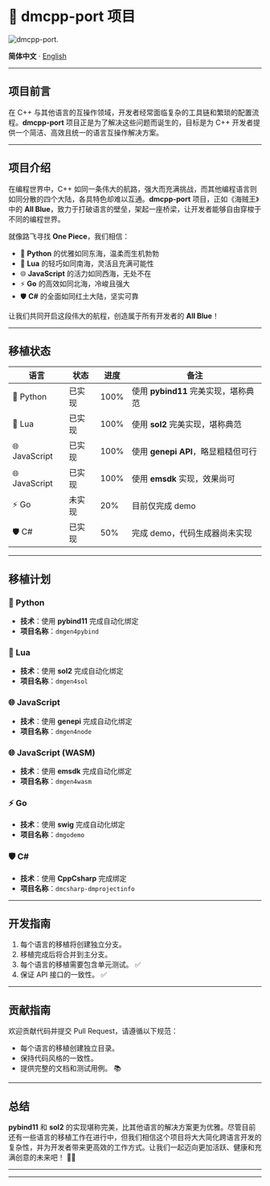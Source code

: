 # 🚀 dmcpp-port 项目

![dmcpp-port](images/dmcpp-port.jpg).

**简体中文** · [English](./README.md) 

---

## 项目前言

在 C++ 与其他语言的互操作领域，开发者经常面临复杂的工具链和繁琐的配置流程。**dmcpp-port** 项目正是为了解决这些问题而诞生的，目标是为 C++ 开发者提供一个简洁、高效且统一的语言互操作解决方案。

---

## 项目介绍

在编程世界中，C++ 如同一条伟大的航路，强大而充满挑战，而其他编程语言则如同分散的四个大陆，各具特色却难以互通。**dmcpp-port** 项目，正如《海贼王》中的 **All Blue**，致力于打破语言的壁垒，架起一座桥梁，让开发者能够自由穿梭于不同的编程世界。

就像路飞寻找 **One Piece**，我们相信：
- 🐍 **Python** 的优雅如同东海，温柔而生机勃勃
- 🌿 **Lua** 的轻巧如同南海，灵活且充满可能性
- 🌐 **JavaScript** 的活力如同西海，无处不在
- ⚡ **Go** 的高效如同北海，冷峻且强大
- 🛡 **C#** 的全面如同红土大陆，坚实可靠

让我们共同开启这段伟大的航程，创造属于所有开发者的 **All Blue**！

---

## 移植状态

| 语言            | 状态   | 进度  | 备注                                   |
|-----------------|--------|-------|----------------------------------------|
| 🐍 Python      | 已实现 | 100%  | 使用 **pybind11** 完美实现，堪称典范      |
| 🌿 Lua         | 已实现 | 100%  | 使用 **sol2** 完美实现，堪称典范         |
| 🌐 JavaScript  | 已实现 | 100%  | 使用 **genepi API**，略显粗糙但可行      |
| 🌐 JavaScript  | 已实现 | 100%  | 使用 **emsdk** 实现，效果尚可           |
| ⚡ Go          | 未实现 | 20%   | 目前仅完成 demo                        |
| 🛡 C#          | 已实现 | 50%   | 完成 demo，代码生成器尚未实现            |

---

## 移植计划

### 🐍 Python
- **技术**：使用 **pybind11** 完成自动化绑定
- **项目名称**：`dmgen4pybind`

### 🌿 Lua
- **技术**：使用 **sol2** 完成自动化绑定
- **项目名称**：`dmgen4sol`

### 🌐 JavaScript
- **技术**：使用 **genepi** 完成自动化绑定
- **项目名称**：`dmgen4node`

### 🌐 JavaScript (WASM)
- **技术**：使用 **emsdk** 完成自动化绑定
- **项目名称**：`dmgen4wasm`

### ⚡ Go
- **技术**：使用 **swig** 完成自动化绑定
- **项目名称**：`dmgodemo`

### 🛡 C#
- **技术**：使用 **CppCsharp** 完成绑定
- **项目名称**：`dmcsharp-dmprojectinfo`

---

## 开发指南

1. 每个语言的移植将创建独立分支。
2. 移植完成后将合并到主分支。
3. 每个语言的移植需要包含单元测试。 ✅
4. 保证 API 接口的一致性。 ✅

---

## 贡献指南

欢迎贡献代码并提交 Pull Request，请遵循以下规范：
- 每个语言的移植创建独立目录。
- 保持代码风格的一致性。
- 提供完整的文档和测试用例。 📚

---

## 总结

**pybind11** 和 **sol2** 的实现堪称完美，比其他语言的解决方案更为优雅。尽管目前还有一些语言的移植工作在进行中，但我们相信这个项目将大大简化跨语言开发的复杂性，并为开发者带来更高效的工作方式。让我们一起迈向更加活跃、健康和充满创意的未来吧！ 🌟🚀

---

---
